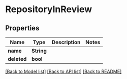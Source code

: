 # RepositoryInReview

## Properties

Name | Type | Description | Notes
------------ | ------------- | ------------- | -------------
**name** | **String** |  | 
**deleted** | **bool** |  | 

[[Back to Model list]](../README.md#documentation-for-models) [[Back to API list]](../README.md#documentation-for-api-endpoints) [[Back to README]](../README.md)


